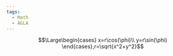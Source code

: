 ```yaml
---
tags:
  - Math
  - AGLA
---
```

$$\Large\begin{cases}
x=r\cos(\phi)\\
y=r\sin(\phi)
\end{cases},r=\sqrt{x^2+y^2}$$